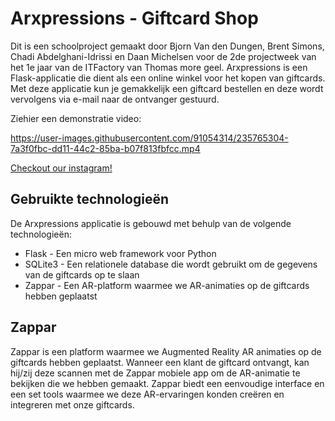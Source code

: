 # Arxpressions - Giftcard Shop

Dit is een schoolproject gemaakt door Bjorn Van den Dungen, Brent Simons, Chadi Abdelghani-Idrissi en Daan Michelsen voor de 2de projectweek van het 1e jaar van de ITFactory van Thomas more geel. Arxpressions is een Flask-applicatie die dient als een online winkel voor het kopen van giftcards. Met deze applicatie kun je gemakkelijk een giftcard bestellen en deze wordt vervolgens via e-mail naar de ontvanger gestuurd.

Ziehier een demonstratie video:

https://user-images.githubusercontent.com/91054314/235765304-7a3f0fbc-dd11-44c2-85ba-b07f813fbfcc.mp4

[Checkout our instagram!](https://www.instagram.com/arxpressionsteam1/)

## Gebruikte technologieën

De Arxpressions applicatie is gebouwd met behulp van de volgende technologieën:

- Flask - Een micro web framework voor Python
- SQLite3 - Een relationele database die wordt gebruikt om de gegevens van de giftcards op te slaan
- Zappar - Een AR-platform waarmee we AR-animaties op de giftcards hebben geplaatst

## Zappar

Zappar is een platform waarmee we Augmented Reality AR animaties op de giftcards hebben geplaatst. Wanneer een klant de giftcard ontvangt, kan hij/zij deze scannen met de Zappar mobiele app om de AR-animatie te bekijken die we hebben gemaakt. Zappar biedt een eenvoudige interface en een set tools waarmee we deze AR-ervaringen konden creëren en integreren met onze giftcards.


